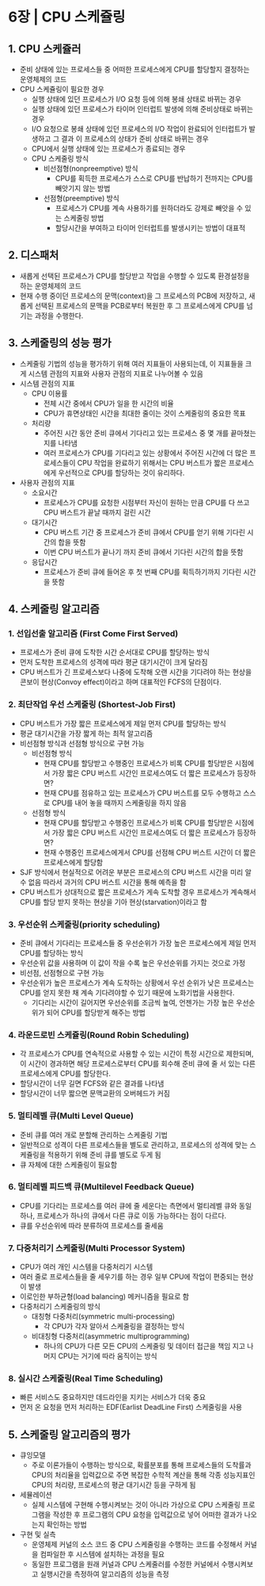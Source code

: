 # 6장 | CPU 스케쥴링

## 1. CPU 스케쥴러
- 준비 상태에 있는 프로세스들 중 어떠한 프로세스에게 CPU를 할당할지 결정하는 운영체제의 코드
- CPU 스케쥴링이 필요한 경우
  - 실행 상태에 있던 프로세스가 I/O 요청 등에 의해 봉쇄 상태로 바뀌는 경우
  - 실행 상태에 있던 프로세스가 타이머 인터럽트 발생에 의해 준비상태로 바뀌는 경우
  - I/O 요청으로 봉쇄 상태에 있던 프로세스의 I/O 작업이 완료되어 인터럽트가 발생하고 그 결과 이 프로세스의 상태가 준비 상태로 바뀌는 경우
  - CPU에서 실행 상태에 있는 프로세스가 종료되는 경우
  - CPU 스케줄링 방식
    - 비선점형(nonpreemptive) 방식
      - CPU를 획득한 프로세스가 스스로 CPU를 반납하기 전까지는 CPU를 빼앗기지 않는 방법
    - 선점형(preemptive) 방식
      - 프로세스가 CPU를 계속 사용하기를 원하더라도 강제로 빼앗을 수 있는 스케줄링 방법
      - 할당시간을 부여하고 타이머 인터럽트를 발생시키는 방법이 대표적

## 2. 디스패처
- 새롭게 선택된 프로세스가 CPU를 할당받고 작업을 수행할 수 있도록 환경설정을 하는 운영체제의 코드
- 현재 수행 중이던 프로세스의 문맥(context)을 그 프로세스의 PCB에 저장하고, 새롭게 선택된 프로세스의 문맥을 PCB로부터 복원한 후 그 프로세스에게 CPU를 넘기는 과정을 수행한다.

## 3. 스케줄링의 성능 평가
- 스케줄링 기법의 성능을 평가하기 위해 여러 지표들이 사용되는데, 이 지표들을 크게 시스템 관점의 지표와 사용자 관점의 지표로 나누어볼 수 있음
- 시스템 관점의 지표
  - CPU 이용률
    - 전체 시간 중에서 CPU가 일을 한 시간의 비율
    - CPU가 휴면상태인 시간을 최대한 줄이는 것이 스케줄링의 중요한 목표
  - 처리량
    - 주어진 시간 동안 준비 큐에서 기다리고 있는 프로세스 중 몇 개를 끝마쳤는지를 나타냄
    - 여러 프로세스가 CPU를 기다리고 있는 상황에서 주어진 시간에 더 많은 프로세스들이 CPU 작업을 완료하기 위해서는 CPU 버스트가 짧은 프로세스에게 우선적으로 CPU를 할당하는 것이 유리하다.
- 사용자 관점의 지표
  - 소요시간
    - 프로세스가 CPU를 요청한 시점부터 자신이 원하는 만큼 CPU를 다 쓰고 CPU 버스트가 끝날 때까지 걸린 시간
  - 대기시간
    - CPU 버스트 기간 중 프로세스가 준비 큐에서 CPU를 얻기 위해 기다린 시간의 합을 뜻함
    - 이번 CPU 버스트가 끝나기 까지 준비 큐에서 기다린 시간의 합을 뜻함
  - 응답시간
    - 프로세스가 준비 큐에 들어온 후 첫 번째 CPU를 획득하기까지 기다린 시간을 뜻함

## 4. 스케줄링 알고리즘

### 1. 선입선출 알고리즘 (First Come First Served)
- 프로세스가 준비 큐에 도착한 시간 순서대로 CPU를 할당하는 방식
- 먼저 도착한 프로세스의 성격에 따라 평균 대기시간이 크게 달라짐
- CPU 버스트가 긴 프로세스보다 나중에 도착해 오랜 시간을 기다려야 하는 현상을 콘보이 현상(Convoy effect)이라고 하며 대표적인 FCFS의 단점이다.

### 2. 최단작업 우선 스케줄링 (Shortest-Job First)
- CPU 버스트가 가장 짧은 프로세스에게 제일 먼저 CPU를 할당하는 방식
- 평균 대기시간을 가장 짧게 하는 최적 알고리즘
- 비선점형 방식과 선점형 방식으로 구현 가능
  - 비선점형 방식
    - 현재 CPU를 할당받고 수행중인 프로세스가 비록 CPU를 할당받은 시점에서 가장 짧은 CPU 버스트 시간인 프로세스여도 더 짧은 프로세스가 등장하면?
    - 현재 CPU를 점유하고 있는 프로세스가 CPU 버스트를 모두 수행하고 스스로 CPU를 내어 놓을 때까지 스케줄링을 하지 않음
  - 선점형 방식
    - 현재 CPU를 할당받고 수행중인 프로세스가 비록 CPU를 할당받은 시점에서 가장 짧은 CPU 버스트 시간인 프로세스여도 더 짧은 프로세스가 등장하면?
    - 현재 수행중인 프로세스에게서 CPU를 선점해 CPU 버스트 시간이 더 짧은 프로세스에게 할당함
- SJF 방식에서 현실적으로 어려운 부분은 프로세스의 CPU 버스트 시간을 미리 알 수 없음 따라서 과거의 CPU 버스트 시간을 통해 예측을 함
- CPU 버스트가 상대적으로 짧은 프로세스가 게속 도착할 경우 프로세스가 계속해서 CPU를 할당 받지 못하는 현상을 기아 현상(starvation)이라고 함

### 3. 우선순위 스케줄링(priority scheduling)
- 준비 큐에서 기다리는 프로세스들 중 우선순위가 가장 높은 프로세스에게 제일 먼저 CPU를 할당하는 방식
- 우선순위 값을 사용하며 이 값이 작을 수록 높은 우선순위를 가지는 것으로 가정
- 비선점, 선점형으로 구현 가능
- 우선순위가 높은 프로세스가 계속 도착하는 상황에서 우선 순위가 낮은 프로세스는 CPU를 얻지 못한 채 계속 기다려야할 수 있기 때문에 노화기법을 사용한다.
  - 기다리는 시간이 길어지면 우선순위를 조금씩 높여, 언젠가는 가장 높은 우선순위가 되어 CPU를 할당받게 해주는 방법

### 4. 라운드로빈 스케쥴링(Round Robin Scheduling)
- 각 프로세스가 CPU를 연속적으로 사용할 수 있는 시간이 특정 시간으로 제한되며, 이 시간이 경과하면 해당 프로세스로부터 CPU를 회수해 준비 큐에 줄 서 있는 다른 프로세스에게 CPU를 할당한다.
- 할당시간이 너무 길면 FCFS와 같은 결과를 나타냄
- 할당시간이 너무 짧으면 문맥교환의 오버헤드가 커짐

### 5. 멀티레벨 큐(Multi Level Queue)
- 준비 큐를 여러 개로 분할해 관리하는 스케줄링 기법
- 일반적으로 성격이 다른 프로세스들을 별도로 관리하고, 프로세스의 성격에 맞는 스케쥴링을 적용하기 위해 준비 큐를 별도로 두게 됨
- 큐 자체에 대한 스케줄링이 필요함

### 6. 멀티레벨 피드백 큐(Multilevel Feedback Queue)
- CPU를 기다리는 프로세스를 여러 큐에 줄 세운다는 측면에서 멀티레벨 큐와 동일하나, 프로세스가 하나의 큐에서 다른 큐로 이동 가능하다는 점이 다르다.
- 큐를 우선순위에 따라 분류하여 프로세스를 줄세움

### 7. 다중처리기 스케줄링(Multi Processor System)
- CPU가 여러 개인 시스템을 다중처리기 시스템
- 여러 줄로 프로세스들을 줄 세우기를 하는 경우 일부 CPU에 작업이 편중되는 현상이 발생
- 이로인한 부하균형(load balancing) 메커니즘을 필요로 함
- 다중처리기 스케줄링의 방식
  - 대칭형 다중처리(symmetric multi-processing)
    - 각 CPU가 각자 알아서 스케줄링을 결정하는 방식
  - 비대칭형 다중처리(asymmetric multiprogramming)
    - 하나의 CPU가 다른 모든 CPU의 스케줄링 및 데이터 접근을 책임 지고 나머지 CPU는 거기에 따라 움직이는 방식

### 8. 실시간 스케줄링(Real Time Scheduling)
- 빠른 서비스도 중요하지만 데드라인을 지키는 서비스가 더욱 중요
- 먼저 온 요청을 먼저 처리하는 EDF(Earlist DeadLine First) 스케줄링을 사용

## 5. 스케줄링 알고리즘의 평가
- 큐잉모델
  - 주로 이론가들이 수행하는 방식으로, 확률분포를 통해 프로세스들의 도착률과 CPU의 처리율을 입력값으로 주면 복잡한 수학적 계산을 통해 각종 성능지표인 CPU의 처리량, 프로세스의 평균 대기시간 등을 구하게 됨
- 세뮬레이션
  - 실제 시스템에 구현해 수행시켜보는 것이 아니라 가상으로 CPU 스케줄링 프로그램을 작성한 후 프로그램의 CPU 요청을 입력값으로 넣어 어떠한 결과가 나오는지 확인하는 방법
- 구현 및 실측
  - 운영체제 커널의 소스 코드 중 CPU 스케줄링을 수행하는 코드를 수정해서 커널을 컴파일한 후 시스템에 설치하는 과정을 필요
  - 동일한 프로그램을 원래 커널과 CPU 스케줄러를  수정한 커널에서 수행시켜보고 실행시간을 측정하여 알고리즘의 성능을 측정
